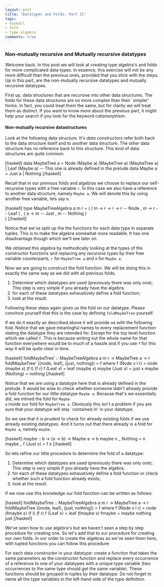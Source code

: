 ```yaml
---
layout: post
title: "Datatypes and Folds: Part II"
tags:
- haskell
- fold
- type algebra
comments: true
---
```

<h3>Non-mutually recursive and Mutually recursive datatypes</h3>
Welcome back. In this post we will look at creating type algebra's and folds for more complicated data types. In essence, this exercise will not be any more difficult than the previous ones, provided that you stick with the steps. Up in this part, are the non-mutually recursive datatypes and mutually recursive datatypes.

First up, data structures that are recursive into other data structures. The folds for these data structures are no more complex than their `simpler' forms. In fact, you could treat them the same, but for clarity we will treat them as distinct. If you want to know more about the previous part, it might help your search if you look for the keyword <em>catamorphism</em>.

<h4>Non-mutually recursive datastructures</h4>
Look at the following data structure. It's <em>data constructors</em> refer both back to the data structure itself and to another data structure. The other data structure has no reference back to this structure. This kind of data structures are quite common.

[haskell]
data MaybeTree a = Node (Maybe a) (MaybeTree a) (MaybeTree a)
                   | Leaf (Maybe a)
-- This one is already defined in the prelude
data Maybe a = Just a | Nothing
[/haskell]

Recall that in our previous folds and algebras we choose to replace our self-recursive types with a free variable <code>r</code>. In this case we also have a reference to another data structure, namely <code>Maybe a</code>. We will denote this by using another free variable, lets say <code>m</code>.

[haskell]
type MaybeTreeAlgebra a m r = (  ( m -&gt; r -&gt; r -&gt; r -- Node
                                 , m -&gt; r           -- Leaf
                                 )
                              ,  ( a -&gt; m           -- Just
                                 , m                -- Nothing
                                 )               
                              )
[/haskell]

Notice that we've split up the the functions for each data type in separate tuples. This is to make the algebra somewhat more readable. It has one disadvantage though which we'll see later on.

We obtained this algebra by methodically looking at the types of the constructor functions and replacing any recursive types by their free variable counterparts, <code>r</code> for <code>MaybeTree a</code> and <code>m</code> for <code>Maybe a</code>.

Now we are going to construct the fold function. We will be doing this in exactly the same way as we did with all previous folds.

<ol>
  <li>Determine which datatypes are used (previously there was only one); This step is very simple if you already have the algebra.</li>
  <li>for each of these datatypes exhaustively define a fold function;</li>
<li>look at the result.</li>
</ol>

Following these steps again gives us the fold on our datatype. Please convince yourself that this is the case by defining <code>foldMaybeTree</code> yourself.

If we do it exactly as described above it will provide us with the following fold. Notice that we gave meaningful names to every replacement function stating the datatype they are intended for. Except for the top level function which we called <code>f</code>. This is because writing out the whole name for that function everywhere would be to much of a hassle and if you use <code>f</code> for this way it will be quite clear in time.

[haskell]
foldMaybeTree' :: MaybeTreeAlgebra a m r -&gt; MaybeTree a -&gt; r
foldMaybeTree' ((node, leaf), (just, nothing)) = f
  where f (Node x l r) = node (maybe x) (f l) (f r)
        f (Leaf x)     = leaf (maybe x)
        maybe (Just x)  = just x
        maybe (Nothing) = nothing
[/haskell]

Notice that we are using a datatype here that is already defined in the prelude. It would be wise to check whether someone didn't already provide a fold function for our little datatype <code>Maybe a</code>. Because that's we essentially did, we inlined the fold for <code>Maybe a</code> inside our fold for <code>MaybeTree a</code>. Obviously this isn't a problem if you are sure that your datatype will stay `contained in' in your datatype.

So we see that it is prudent to check for already existing folds if we use already existing datatypes. And it turns out that there already is a fold for <code>Maybe a</code>, namely <code>maybe</code>.

[haskell]
maybe :: b -&gt; (a -&gt; b) -&gt; Maybe a -&gt; b
maybe n _ Nothing  = n
maybe _ f (Just x) = f x
[/haskell]

So lets refine our little procedure to determine the fold of a datatype:

<ol>
  <li>Determine which datatypes are used (previously there was only one); This step is very simple if you already have the algebra.</li>
  <li>for each of these datatypes exhaustively define a fold function or check whether such a fold function already exists;</li>
<li>look at the result.</li>
</ol>

If we now use this knowledge our fold function can be written as follows:

[haskell]
foldMaybeTree :: MaybeTreeAlgebra a m r -&gt; MaybeTree a -&gt; r
foldMaybeTree ((node, leaf), (just, nothing)) = f
  where f (Node x l r) = node (fmaybe x) (f l) (f r)
        f (Leaf x)     = leaf (fmaybe x)
        fmaybe = maybe nothing just
[/haskell]

We've seen how to use algebra's but we haven't seen a step by step procedure for creating one. So let's add that to our procedure for creating our own folds. In our order to create the algebras as we've seen them here, with tupled functions you can follow this procedure:

For each data constructor in your datatype: create a function that takes the same parameters as the constructor function and replace every occurrence of a reference to one of your datatypes with a unique type variable (two occurrences to the same type should get the same variable). These functions should be grouped in tuples by their datatype. Do not forget to name all the type variables in the left-hand side of the type definition.
